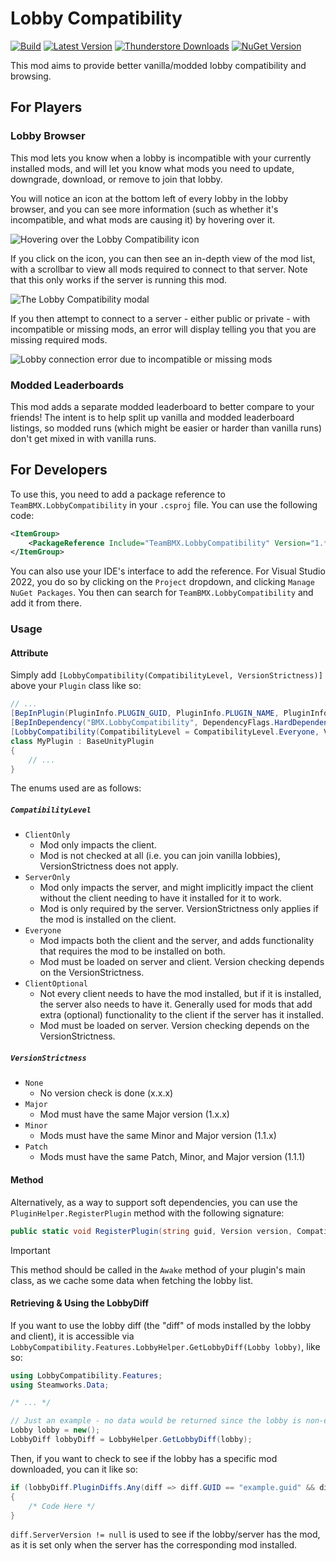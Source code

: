 # Lobby Compatibility

[![Build](https://img.shields.io/github/actions/workflow/status/MaxWasUnavailable/LobbyCompatibility/build.yml?style=for-the-badge&logo=github&branch=master)](https://github.com/MaxWasUnavailable/LobbyCompatibility/actions/workflows/build.yml)
[![Latest Version](https://img.shields.io/thunderstore/v/BMX/LobbyCompatibility?style=for-the-badge&logo=thunderstore&logoColor=white)](https://thunderstore.io/c/lethal-company/p/BMX/LobbyCompatibility)
[![Thunderstore Downloads](https://img.shields.io/thunderstore/dt/BMX/LobbyCompatibility?style=for-the-badge&logo=thunderstore&logoColor=white)](https://thunderstore.io/c/lethal-company/p/BMX/LobbyCompatibility)
[![NuGet Version](https://img.shields.io/nuget/v/TeamBMX.LobbyCompatibility?style=for-the-badge&logo=nuget)](https://www.nuget.org/packages/TeamBMX.LobbyCompatibility)

This mod aims to provide better vanilla/modded lobby compatibility and browsing.

## For Players

### Lobby Browser

This mod lets you know when a lobby is incompatible with your currently installed mods, and will let you know what mods
you need to update, downgrade, download, or remove to join that lobby.

You will notice an icon at the bottom left of every lobby in the lobby browser, and you can see more information (such
as whether it's incompatible, and what mods are causing it) by hovering over it.

![Hovering over the Lobby Compatibility icon](https://raw.githubusercontent.com/MaxWasUnavailable/LobbyCompatibility/master/assets/hover.png)

If you click on the icon, you can then see an in-depth view of the mod list, with a scrollbar to view all mods required
to connect to that server. Note that this only works if the server is running this mod.

![The Lobby Compatibility modal](https://raw.githubusercontent.com/MaxWasUnavailable/LobbyCompatibility/master/assets/modal.png)

If you then attempt to connect to a server - either public or private - with incompatible or missing mods, an error will
display telling you that you are missing required mods.

![Lobby connection error due to incompatible or missing mods](https://raw.githubusercontent.com/MaxWasUnavailable/LobbyCompatibility/master/assets/error.png)

### Modded Leaderboards

This mod adds a separate modded leaderboard to better compare to your friends! The intent is to help split up vanilla
and modded leaderboard listings, so modded runs (which might be easier or harder than vanilla runs) don't get mixed in
with vanilla runs.

## For Developers

To use this, you need to add a package reference to `TeamBMX.LobbyCompatibility` in your `.csproj` file. You can
use the
following code:

```xml
<ItemGroup>
    <PackageReference Include="TeamBMX.LobbyCompatibility" Version="1.*" PrivateAssets="all" />
</ItemGroup>
```

You can also use your IDE's interface to add the reference. For Visual Studio 2022, you do so by clicking on
the `Project` dropdown, and clicking `Manage NuGet Packages`. You then can search for `TeamBMX.LobbyCompatibility`
and add
it from there.

### Usage

#### Attribute

Simply add `[LobbyCompatibility(CompatibilityLevel, VersionStrictness)]` above your `Plugin` class like so:

```csharp
// ...
[BepInPlugin(PluginInfo.PLUGIN_GUID, PluginInfo.PLUGIN_NAME, PluginInfo.PLUGIN_VERSION)]
[BepInDependency("BMX.LobbyCompatibility", DependencyFlags.HardDependency)]
[LobbyCompatibility(CompatibilityLevel = CompatibilityLevel.Everyone, VersionStrictness = VersionStrictness.Minor)]
class MyPlugin : BaseUnityPlugin
{
    // ...
}
```

The enums used are as follows:

##### `CompatibilityLevel`

- `ClientOnly`
    - Mod only impacts the client.
    - Mod is not checked at all (i.e. you can join vanilla lobbies), VersionStrictness does not apply.
- `ServerOnly`
    - Mod only impacts the server, and might implicitly impact the client without the client needing to have it
      installed for it to work.
    - Mod is only required by the server. VersionStrictness only applies if the mod is installed on the client.
- `Everyone`
    - Mod impacts both the client and the server, and adds functionality that requires the mod to be installed on both.
    - Mod must be loaded on server and client. Version checking depends on the VersionStrictness.
- `ClientOptional`
    - Not every client needs to have the mod installed, but if it is installed, the server also needs to have it.
      Generally used for mods that add extra (optional) functionality to the client if the server has it installed.
    - Mod must be loaded on server. Version checking depends on the VersionStrictness.

##### `VersionStrictness`

- `None`
    - No version check is done (x.x.x)
- `Major`
    - Mod must have the same Major version (1.x.x)
- `Minor`
    - Mods must have the same Minor and Major version (1.1.x)
- `Patch`
    - Mods must have the same Patch, Minor, and Major version (1.1.1)

#### Method

Alternatively, as a way to support soft dependencies, you can use the `PluginHelper.RegisterPlugin` method with the
following signature:

```csharp
public static void RegisterPlugin(string guid, Version version, CompatibilityLevel compatibilityLevel, VersionStrictness versionStrictness)
```

> [!IMPORTANT]
>
> This method should be called in the `Awake` method of your plugin's main class, as we cache some data when fetching
> the lobby list.

#### Retrieving & Using the LobbyDiff

If you want to use the lobby diff (the "diff" of mods installed by the lobby and client), it is accessible via `LobbyCompatibility.Features.LobbyHelper.GetLobbyDiff(Lobby lobby)`, like so:

```csharp
using LobbyCompatibility.Features;
using Steamworks.Data;

/* ... */

// Just an example - no data would be returned since the lobby is non-existant.
Lobby lobby = new();
LobbyDiff lobbyDiff = LobbyHelper.GetLobbyDiff(lobby);
```

Then, if you want to check to see if the lobby has a specific mod downloaded, you can it like so:

```csharp
if (lobbyDiff.PluginDiffs.Any(diff => diff.GUID == "example.guid" && diff.ServerVersion != null))
{
    /* Code Here */
}
```

`diff.ServerVersion != null` is used to see if the lobby/server has the mod, as it is set only when the server has the corresponding mod installed.